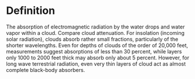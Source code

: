 # Definition

The absorption of electromagnetic radiation by the water drops and water
vapor within a cloud. Compare cloud attenuation. For insolation
(incoming solar radiation), clouds absorb rather small fractions,
particularly of the shorter wavelengths. Even for depths of clouds of
the order of 20,000 feet, measurements suggest absorptions of less than
30 percent, while layers only 1000 to 2000 feet thick may absorb only
about 5 percent. However, for long wave terrestrial radiation, even very
thin layers of cloud act as almost complete black-body absorbers.
